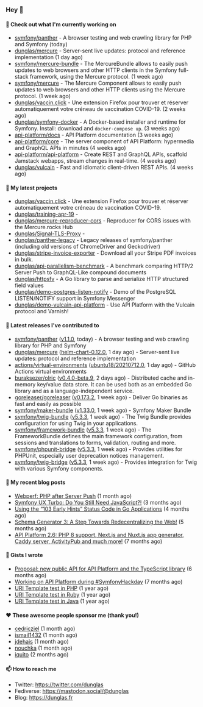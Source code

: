 ### Hey 👋

#### 👷 Check out what I'm currently working on

- [symfony/panther](https://github.com/symfony/panther) - A browser testing and web crawling library for PHP and Symfony (today)
- [dunglas/mercure](https://github.com/dunglas/mercure) - Server-sent live updates: protocol and reference implementation (1 day ago)
- [symfony/mercure-bundle](https://github.com/symfony/mercure-bundle) - The MercureBundle allows to easily push updates to web browsers and other HTTP clients in the Symfony full-stack framework, using the Mercure protocol. (1 week ago)
- [symfony/mercure](https://github.com/symfony/mercure) - The Mercure Component allows to easily push updates to web browsers and other HTTP clients using the Mercure protocol. (1 week ago)
- [dunglas/vaccin.click](https://github.com/dunglas/vaccin.click) - Une extension Firefox pour trouver et réserver automatiquement votre créneau de vaccination COVID-19. (2 weeks ago)
- [dunglas/symfony-docker](https://github.com/dunglas/symfony-docker) - A Docker-based installer and runtime for Symfony. Install: download and `docker-compose up`. (3 weeks ago)
- [api-platform/docs](https://github.com/api-platform/docs) - API Platform documentation (3 weeks ago)
- [api-platform/core](https://github.com/api-platform/core) - The server component of API Platform: hypermedia and GraphQL APIs in minutes (4 weeks ago)
- [api-platform/api-platform](https://github.com/api-platform/api-platform) - Create REST and GraphQL APIs, scaffold Jamstack webapps, stream changes in real-time. (4 weeks ago)
- [dunglas/vulcain](https://github.com/dunglas/vulcain) - Fast and idiomatic client-driven REST APIs. (4 weeks ago)

#### 🌱 My latest projects

- [dunglas/vaccin.click](https://github.com/dunglas/vaccin.click) - Une extension Firefox pour trouver et réserver automatiquement votre créneau de vaccination COVID-19.
- [dunglas/training-apr-19](https://github.com/dunglas/training-apr-19) - 
- [dunglas/mercure-reproducer-cors](https://github.com/dunglas/mercure-reproducer-cors) - Reproducer for CORS issues with the Mercure.rocks Hub
- [dunglas/Signal-TLS-Proxy](https://github.com/dunglas/Signal-TLS-Proxy) - 
- [dunglas/panther-legacy](https://github.com/dunglas/panther-legacy) - Legacy releases of symfony/panther (including old versions of ChromeDriver and Geckodriver)
- [dunglas/stripe-invoice-exporter](https://github.com/dunglas/stripe-invoice-exporter) - Download all your Stripe PDF invoices in bulk.
- [dunglas/api-parallelism-benchmark](https://github.com/dunglas/api-parallelism-benchmark) - A benchmark comparing HTTP/2 Server Push to GraphQL-Like compound documents
- [dunglas/httpsfv](https://github.com/dunglas/httpsfv) - A Go library to parse and serialize HTTP structured field values
- [dunglas/demo-postgres-listen-notify](https://github.com/dunglas/demo-postgres-listen-notify) - Demo of the PostgreSQL LISTEN/NOTIFY support in Symfony Messenger
- [dunglas/demo-vulcain-api-platform](https://github.com/dunglas/demo-vulcain-api-platform) - Use API Platform with the Vulcain protocol and Varnish!

#### 🔭 Latest releases I've contributed to

- [symfony/panther](https://github.com/symfony/panther) ([v1.1.0](https://github.com/symfony/panther/releases/tag/v1.1.0), today) - A browser testing and web crawling library for PHP and Symfony
- [dunglas/mercure](https://github.com/dunglas/mercure) ([helm-chart-0.12.0](https://github.com/dunglas/mercure/releases/tag/helm-chart-0.12.0), 1 day ago) - Server-sent live updates: protocol and reference implementation
- [actions/virtual-environments](https://github.com/actions/virtual-environments) ([ubuntu18/20210712.0](https://github.com/actions/virtual-environments/releases/tag/ubuntu18%2F20210712.0), 1 day ago) - GitHub Actions virtual environments
- [buraksezer/olric](https://github.com/buraksezer/olric) ([v0.4.0-beta.9](https://github.com/buraksezer/olric/releases/tag/v0.4.0-beta.9), 2 days ago) - Distributed cache and in-memory key/value data store. It can be used both as an embedded Go library and as a language-independent service.
- [goreleaser/goreleaser](https://github.com/goreleaser/goreleaser) ([v0.173.2](https://github.com/goreleaser/goreleaser/releases/tag/v0.173.2), 1 week ago) - Deliver Go binaries as fast and easily as possible
- [symfony/maker-bundle](https://github.com/symfony/maker-bundle) ([v1.33.0](https://github.com/symfony/maker-bundle/releases/tag/v1.33.0), 1 week ago) - Symfony Maker Bundle
- [symfony/twig-bundle](https://github.com/symfony/twig-bundle) ([v5.3.3](https://github.com/symfony/twig-bundle/releases/tag/v5.3.3), 1 week ago) - The Twig Bundle provides configuration for using Twig in your applications.
- [symfony/framework-bundle](https://github.com/symfony/framework-bundle) ([v5.3.3](https://github.com/symfony/framework-bundle/releases/tag/v5.3.3), 1 week ago) - The FrameworkBundle defines the main framework configuration, from sessions and translations to forms, validation, routing and more.
- [symfony/phpunit-bridge](https://github.com/symfony/phpunit-bridge) ([v5.3.3](https://github.com/symfony/phpunit-bridge/releases/tag/v5.3.3), 1 week ago) - Provides utilities for PHPUnit, especially user deprecation notices management.
- [symfony/twig-bridge](https://github.com/symfony/twig-bridge) ([v5.3.3](https://github.com/symfony/twig-bridge/releases/tag/v5.3.3), 1 week ago) - Provides integration for Twig with various Symfony components.

#### 📜 My recent blog posts

- [Webperf: PHP after Server Push](http://feedproxy.google.com/~r/dunglas/~3/C_V5WfIfRFg/) (1 month ago)
- [Symfony UX Turbo: Do You Still Need JavaScript?!](http://feedproxy.google.com/~r/dunglas/~3/icLJBhKwqcY/) (3 months ago)
- [Using the “103 Early Hints” Status Code in Go Applications](http://feedproxy.google.com/~r/dunglas/~3/WDhgVmMJ2T0/) (4 months ago)
- [Schema Generator 3: A Step Towards Redecentralizing the Web!](http://feedproxy.google.com/~r/dunglas/~3/-eYprhFHaXA/) (5 months ago)
- [API Platform 2.6: PHP 8 support, Next.js and Nuxt.js app generator, Caddy server, ActivityPub and much more!](http://feedproxy.google.com/~r/dunglas/~3/X1dkcrZS-qU/) (7 months ago)

#### 📓 Gists I wrote

- [Proposal: new public API for API Platform and the TypeScript library](https://gist.github.com/4da2026f34bf7f18e1db955ef8a9b417) (6 months ago)
- [Working on API Platform during #SymfonyHackday](https://gist.github.com/3949272d40e6390cdd2850a4f312a02a) (7 months ago)
- [URI Template test in PHP](https://gist.github.com/5b10b586427cf66e78a968f82f80691a) (1 year ago)
- [URI Template test in Ruby](https://gist.github.com/ec793690f66167cb849c02284ecf748d) (1 year ago)
- [URI Template test in Java](https://gist.github.com/788b70312231d24e46d7632c634784f5) (1 year ago)

#### ❤️ These awesome people sponsor me (thank you!)

- [cedricziel](https://github.com/cedricziel) (1 month ago)
- [ismail1432](https://github.com/ismail1432) (1 month ago)
- [jdehais](https://github.com/jdehais) (1 month ago)
- [nouchka](https://github.com/nouchka) (1 month ago)
- [iquito](https://github.com/iquito) (2 months ago)

#### 📫 How to reach me

- Twitter: https://twitter.com/dunglas
- Fediverse: https://mastodon.social/@dunglas
- Blog: https://dunglas.fr

